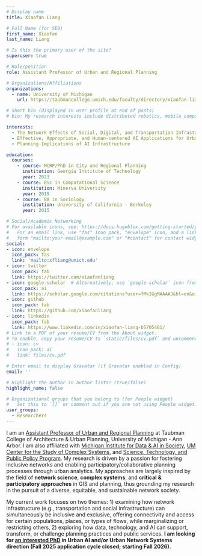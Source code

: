 ```yaml
---
# Display name
title: Xiaofan Liang

# Full Name (for SEO)
first_name: Xiaofan 
last_name: Liang

# Is this the primary user of the site?
superuser: true

# Role/position
role: Assistant Professor of Urban and Regional Planning

# Organizations/Affiliations
organizations:
  - name: University of Michigan 
    url: https://taubmancollege.umich.edu/faculty/directory/xiaofan-liang/

# Short bio (displayed in user profile at end of posts)
# bio: My research interests include distributed robotics, mobile computing and programmable matter.

interests:
  - The Network Effects of Social, Digital, and Transportation Infrastructure   
  - Effective, Appropriate, and Human-centered AI Applications for Urban Planning
  - Planning Implications of AI Infrastructure 

education:
  courses:
    - course: MCRP/PhD in City and Regional Planning
      institution: Georgia Institute of Technology
      year: 2023
    - course: BSc in Computational Science
      institution: Minerva University 
      year: 2019
    - course: BA in Sociology
      institution: University of California - Berkeley
      year: 2015

# Social/Academic Networking
# For available icons, see: https://docs.hugoblox.com/getting-started/page-builder/#icons
#   For an email link, use "fas" icon pack, "envelope" icon, and a link in the
#   form "mailto:your-email@example.com" or "#contact" for contact widget.
social:
- icon: envelope
  icon_pack: fas
  link: 'mailto:xfliang@umich.edu'
- icon: twitter
  icon_pack: fab
  link: https://twitter.com/xiaofanliang
- icon: google-scholar  # Alternatively, use `google-scholar` icon from `ai` icon pack
  icon_pack: ai
  link: https://scholar.google.com/citations?user=fMkIGgMAAAAJ&hl=en&oi=ao
- icon: github
  icon_pack: fab
  link: https://github.com/xiaofanliang
- icon: linkedin
  icon_pack: fab
  link: https://www.linkedin.com/in/xiaofan-liang-b5705481/
# Link to a PDF of your resume/CV from the About widget.
# To enable, copy your resume/CV to `static/files/cv.pdf` and uncomment the lines below.
# - icon: cv
#   icon_pack: ai
#   link: files/cv.pdf

# Enter email to display Gravatar (if Gravatar enabled in Config)
email: ''

# Highlight the author in author lists? (true/false)
highlight_name: false

# Organizational groups that you belong to (for People widget)
#   Set this to `[]` or comment out if you are not using People widget.
user_groups:
  - Researchers
---
```


I am an [Assistant Professor of Urban and Regional Planning](https://taubmancollege.umich.edu/faculty/directory/xiaofan-liang/) at Taubman College of Architecture & Urban Planning, University of Michigan - Ann Arbor. I am also affiliated with [Michigan Institute for Data & AI in Society](https://midas.umich.edu/directory/xiaofan-liang/), [UM Center for the Study of Complex Systems](https://lsa.umich.edu/cscs), and [Science, Technology, and Public Policy Program](https://stpp.fordschool.umich.edu/faculty/xiaofan-liang). My research is driven by a passion for fostering inclusive networks and enabling participatory/collaborative planning processes through urban analytics. My approaches are largely inspired by the field of **network science**, **complex systems**, and **critical & participatory approaches** in GIS and planning, thus grounding my research in the pursuit of a diverse, equitable, and sustainable network society. 

My current work focuses on two themes: 1) examining how network infrastructure (e.g., transportation and social infrastructure) can simultaneously be inclusive and exclusive, offering connectivity and access for certain populations, places, or types of flows, while marginalizing or restricting others, 2) exploring how data, technology, and AI can support, transform, or challenge planning practices and public services. **I am looking for [an interested PhD](https://xfliang.notion.site/PhD-Invitation-to-work-with-Dr-Liang-e81f61ec6cd849cbad2e639880bca0f6) in Urban AI and/or Urban Network Systems direction (Fall 2025 application cycle closed; starting Fall 2026).**
